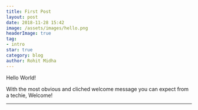 ```yaml
---
title: First Post
layout: post
date: 2018-11-28 15:42
image: /assets/images/hello.png
headerImage: true
tag:
- intro
star: true
category: blog
author: Rohit Midha
---
```


Hello World! 

With the most obvious and cliched welcome message you can expect from a techie, Welcome! 

---
